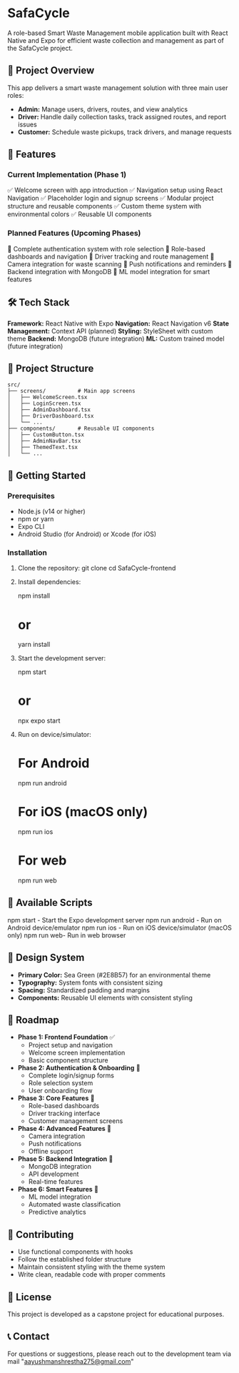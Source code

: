 
# SafaCycle

A role-based Smart Waste Management mobile application built with React Native and Expo for efficient waste collection and management as part of the SafaCycle project.

## 🎯 Project Overview
This app delivers a smart waste management solution with three main user roles:

- **Admin:** Manage users, drivers, routes, and view analytics
- **Driver:** Handle daily collection tasks, track assigned routes, and report issues
- **Customer:** Schedule waste pickups, track drivers, and manage requests


## 🚀 Features

### Current Implementation (Phase 1)
✅ Welcome screen with app introduction
✅ Navigation setup using React Navigation
✅ Placeholder login and signup screens
✅ Modular project structure and reusable components
✅ Custom theme system with environmental colors
✅ Reusable UI components

### Planned Features (Upcoming Phases)
🔄 Complete authentication system with role selection
🔄 Role-based dashboards and navigation
🔄 Driver tracking and route management
🔄 Camera integration for waste scanning
🔄 Push notifications and reminders
🔄 Backend integration with MongoDB
🔄 ML model integration for smart features

## 🛠️ Tech Stack
**Framework:** React Native with Expo
**Navigation:** React Navigation v6
**State Management:** Context API (planned)
**Styling:** StyleSheet with custom theme
**Backend:** MongoDB (future integration)
**ML:** Custom trained model (future integration)

## 📁 Project Structure

```
src/
├── screens/          # Main app screens
│   ├── WelcomeScreen.tsx
│   ├── LoginScreen.tsx
│   ├── AdminDashboard.tsx
│   ├── DriverDashboard.tsx
│   └── ...
├── components/       # Reusable UI components
│   ├── CustomButton.tsx
│   ├── AdminNavBar.tsx
│   ├── ThemedText.tsx
│   └── ...
```

## 🚦 Getting Started

### Prerequisites
- Node.js (v14 or higher)
- npm or yarn
- Expo CLI
- Android Studio (for Android) or Xcode (for iOS)

### Installation
1. Clone the repository:
    git clone <repository-url>
    cd SafaCycle-frontend

2. Install dependencies:

    npm install
    # or
    yarn install

3. Start the development server:

    npm start
    # or
    npx expo start

4. Run on device/simulator:

    # For Android
    npm run android

    # For iOS (macOS only)
    npm run ios

    # For web
    npm run web

## 📱 Available Scripts
npm start - Start the Expo development server
npm run android - Run on Android device/emulator
npm run ios - Run on iOS device/simulator (macOS only)
npm run web- Run in web browser


## 🎨 Design System
- **Primary Color:** Sea Green (#2E8B57) for an environmental theme
- **Typography:** System fonts with consistent sizing
- **Spacing:** Standardized padding and margins
- **Components:** Reusable UI elements with consistent styling


## 🔮 Roadmap
- **Phase 1: Frontend Foundation** ✅
   - Project setup and navigation
   - Welcome screen implementation
   - Basic component structure
- **Phase 2: Authentication & Onboarding** 🔄
   - Complete login/signup forms
   - Role selection system
   - User onboarding flow
- **Phase 3: Core Features** 🔄
   - Role-based dashboards
   - Driver tracking interface
   - Customer management screens
- **Phase 4: Advanced Features** 🔄
   - Camera integration
   - Push notifications
   - Offline support
- **Phase 5: Backend Integration** 🔄
   - MongoDB integration
   - API development
   - Real-time features
- **Phase 6: Smart Features** 🔄
   - ML model integration
   - Automated waste classification
   - Predictive analytics


## 🤝 Contributing
- Use functional components with hooks
- Follow the established folder structure
- Maintain consistent styling with the theme system
- Write clean, readable code with proper comments

## 📄 License
This project is developed as a capstone project for educational purposes.


## 📞 Contact
For questions or suggestions, please reach out to the development team via mail "aayushmanshrestha275@gmail.com"

